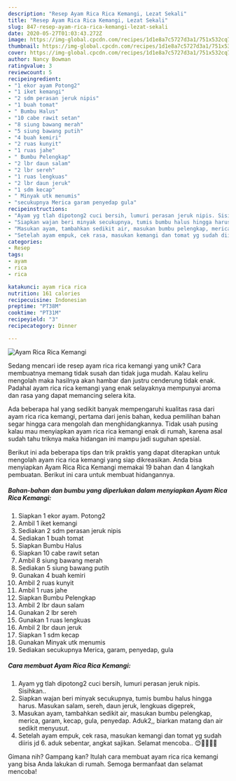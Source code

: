 ```yaml
---
description: "Resep Ayam Rica Rica Kemangi, Lezat Sekali"
title: "Resep Ayam Rica Rica Kemangi, Lezat Sekali"
slug: 847-resep-ayam-rica-rica-kemangi-lezat-sekali
date: 2020-05-27T01:03:43.272Z
image: https://img-global.cpcdn.com/recipes/1d1e8a7c5727d3a1/751x532cq70/ayam-rica-rica-kemangi-foto-resep-utama.jpg
thumbnail: https://img-global.cpcdn.com/recipes/1d1e8a7c5727d3a1/751x532cq70/ayam-rica-rica-kemangi-foto-resep-utama.jpg
cover: https://img-global.cpcdn.com/recipes/1d1e8a7c5727d3a1/751x532cq70/ayam-rica-rica-kemangi-foto-resep-utama.jpg
author: Nancy Bowman
ratingvalue: 3
reviewcount: 5
recipeingredient:
- "1 ekor ayam Potong2"
- "1 iket kemangi"
- "2 sdm perasan jeruk nipis"
- "1 buah tomat"
- " Bumbu Halus"
- "10 cabe rawit setan"
- "8 siung bawang merah"
- "5 siung bawang putih"
- "4 buah kemiri"
- "2 ruas kunyit"
- "1 ruas jahe"
- " Bumbu Pelengkap"
- "2 lbr daun salam"
- "2 lbr sereh"
- "1 ruas lengkuas"
- "2 lbr daun jeruk"
- "1 sdm kecap"
- " Minyak utk menumis"
- "secukupnya Merica garam penyedap gula"
recipeinstructions:
- "Ayam yg tlah dipotong2 cuci bersih, lumuri perasan jeruk nipis. Sisihkan.."
- "Siapkan wajan beri minyak secukupnya, tumis bumbu halus hingga harus. Masukan salam, sereh, daun jeruk, lengkuas digeprek,"
- "Masukan ayam, tambahkan sedikit air, masukan bumbu pelengkap, merica, garam, kecap, gula, penyedap. Aduk2,, biarkan matang dan air sedikit menyusut."
- "Setelah ayam empuk, cek rasa, masukan kemangi dan tomat yg sudah diiris jd 6. aduk sebentar, angkat sajikan. Selamat mencoba.. 😊👩‍🍳👩‍🍳"
categories:
- Resep
tags:
- ayam
- rica
- rica

katakunci: ayam rica rica 
nutrition: 161 calories
recipecuisine: Indonesian
preptime: "PT38M"
cooktime: "PT31M"
recipeyield: "3"
recipecategory: Dinner

---
```



![Ayam Rica Rica Kemangi](https://img-global.cpcdn.com/recipes/1d1e8a7c5727d3a1/751x532cq70/ayam-rica-rica-kemangi-foto-resep-utama.jpg)

Sedang mencari ide resep ayam rica rica kemangi yang unik? Cara membuatnya memang tidak susah dan tidak juga mudah. Kalau keliru mengolah maka hasilnya akan hambar dan justru cenderung tidak enak. Padahal ayam rica rica kemangi yang enak selayaknya mempunyai aroma dan rasa yang dapat memancing selera kita.



Ada beberapa hal yang sedikit banyak mempengaruhi kualitas rasa dari ayam rica rica kemangi, pertama dari jenis bahan, kedua pemilihan bahan segar hingga cara mengolah dan menghidangkannya. Tidak usah pusing kalau mau menyiapkan ayam rica rica kemangi enak di rumah, karena asal sudah tahu triknya maka hidangan ini mampu jadi suguhan spesial.


Berikut ini ada beberapa tips dan trik praktis yang dapat diterapkan untuk mengolah ayam rica rica kemangi yang siap dikreasikan. Anda bisa menyiapkan Ayam Rica Rica Kemangi memakai 19 bahan dan 4 langkah pembuatan. Berikut ini cara untuk membuat hidangannya.

<!--inarticleads1-->

##### Bahan-bahan dan bumbu yang diperlukan dalam menyiapkan Ayam Rica Rica Kemangi:

1. Siapkan 1 ekor ayam. Potong2
1. Ambil 1 iket kemangi
1. Sediakan 2 sdm perasan jeruk nipis
1. Sediakan 1 buah tomat
1. Siapkan  Bumbu Halus
1. Siapkan 10 cabe rawit setan
1. Ambil 8 siung bawang merah
1. Sediakan 5 siung bawang putih
1. Gunakan 4 buah kemiri
1. Ambil 2 ruas kunyit
1. Ambil 1 ruas jahe
1. Siapkan  Bumbu Pelengkap
1. Ambil 2 lbr daun salam
1. Gunakan 2 lbr sereh
1. Gunakan 1 ruas lengkuas
1. Ambil 2 lbr daun jeruk
1. Siapkan 1 sdm kecap
1. Gunakan  Minyak utk menumis
1. Sediakan secukupnya Merica, garam, penyedap, gula




<!--inarticleads2-->

##### Cara membuat Ayam Rica Rica Kemangi:

1. Ayam yg tlah dipotong2 cuci bersih, lumuri perasan jeruk nipis. Sisihkan..
1. Siapkan wajan beri minyak secukupnya, tumis bumbu halus hingga harus. Masukan salam, sereh, daun jeruk, lengkuas digeprek,
1. Masukan ayam, tambahkan sedikit air, masukan bumbu pelengkap, merica, garam, kecap, gula, penyedap. Aduk2,, biarkan matang dan air sedikit menyusut.
1. Setelah ayam empuk, cek rasa, masukan kemangi dan tomat yg sudah diiris jd 6. aduk sebentar, angkat sajikan. Selamat mencoba.. 😊👩‍🍳👩‍🍳




Gimana nih? Gampang kan? Itulah cara membuat ayam rica rica kemangi yang bisa Anda lakukan di rumah. Semoga bermanfaat dan selamat mencoba!
